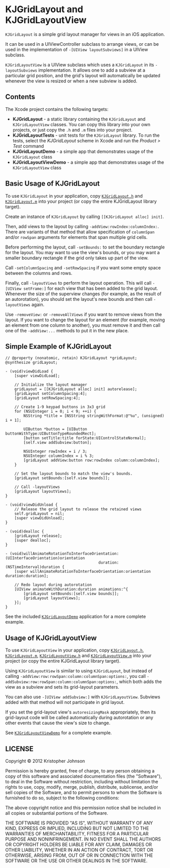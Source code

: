 # KJGridLayout and KJGridLayoutView

`KJGridLayout` is a simple grid layout manager for views in an iOS application.

It can be used in a UIViewController subclass to arrange views, or can be used in the implementation of `-[UIView layoutSubviews]` in a UIView subclass.

`KJGridLayoutView` is a UIView subclass which uses a `KJGridLayout` in its `-layoutSubviews` implementation. It allows one to add a subview at a particular grid position, and the grid's layout will automatically be updated whenever the view is resized or when a new subview is added.

## Contents

The Xcode project contains the following targets:

- **KJGridLayout** - a static library containing the `KJGridLayout` and `KJGridLayoutView` classes. You can copy this library into your own projects, or just copy the `.h` and `.m` files into your project.
- **KJGridLayoutTests** - unit tests for the `KJGridLayout` library. To run the tests, select the *KJGridLayout* scheme in Xcode and run the *Product > Test* command
- **KJGridLayoutDemo** - a simple app that demonstrates usage of the `KJGridLayout` class
- **KJGridLayoutViewDemo** - a simple app that demonstrates usage of the `KJGridLayoutView` class

## Basic Usage of KJGridLayout

To use `KJGridLayout` in your application, copy [`KJGridLayout.h`](http://github.com/kristopherjohnson/KJGridLayout/blob/master/KJGridLayout/KJGridLayout.h) and [`KJGridLayout.m`](http://github.com/kristopherjohnson/KJGridLayout/blob/master/KJGridLayout/KJGridLayout.m) into your project (or copy the entire KJGridLayout library target).

Create an instance of `KJGridLayout` by calling `[[KJGridLayout alloc] init]`.

Then, add views to the layout by calling `-addView:rowIndex:columnIndex:`.  There are variants of that method that allow specification of `columnSpan` and/or `rowSpan` arguments for elements that span multiple grid cells.

Before performing the layout, call `-setBounds:` to set the boundary rectangle for the layout.  You may want to use the view's bounds, or you may want a smaller boundary rectangle if the grid only takes up part of the view.

Call `-setColumnSpacing` and `-setRowSpacing` if you want some empty space between the columns and rows.

Finally, call `-layoutViews` to perform the layout operation.  This will call `-[UIView setFrame:]` for each view that has been added to the grid layout.  Whenever the size of the superview changes (for example, as the result of an autorotation), you should set the layout's new bounds and then call `-layoutViews` again.

Use `-removeView:` or `-removeAllViews` if you want to remove views from the layout.  If you want to change the layout for an element (for example, moving an element from one column to another), you must remove it and then call one of the `-addView:...` methods to put it in the new place.

## Simple Example of KJGridLayout

    // @property (nonatomic, retain) KJGridLayout *gridLayout;
    @synthesize gridLayout;
    
    - (void)viewDidLoad {
        [super viewDidLoad];
    
        // Initialize the layout manager
        gridLayout = [[KJGridLayout alloc] init] autorelease];
        [gridLayout setColumnSpacing:4];
        [gridLayout setRowSpacing:4];
    
        // Create 1-9 keypad buttons in 3x3 grid
        for (NSUInteger i = 0; i < 9; ++i) {
            NSString *title = [NSString stringWithFormat:@"%u", (unsigned) i + 1];
            
            UIButton *button = [UIButton buttonWithType:UIButtonTypeRoundedRect];
            [button setTitle:title forState:UIControlStateNormal];
            [self.view addSubview:button];

            NSUInteger rowIndex = i / 3;
            NSUInteger columnIndex = i % 3;
            [gridLayout addView:button row:rowIndex column:columnIndex];
        }

        // Set the layout bounds to match the view's bounds.
        [gridLayout setBounds:[self.view bounds]];
    
        // Call -layoutViews
        [gridLayout layoutViews];
    }

    - (void)viewDidUnload {
        // Release the grid layout to release the retained views
        self.gridLayout = nil;
        [super viewDidUnload];
    }
    
    - (void)dealloc {
        [gridLayout release];
        [super dealloc];
    }
    
    - (void)willAnimateRotationToInterfaceOrientation:(UIInterfaceOrientation)orientation
                                             duration:(NSTimeInterval)duration {
        [super willAnimateRotationToInterfaceOrientation:orientation duration:duration];
        
        // Redo layout during autorotation
        [UIView animateWithDuration:duration animations:^{
            [gridLayout setBounds:[self.view bounds]];
            [gridLayout layoutViews];        
        }];    
    }

See the included [`KJGridLayoutDemo`](http://github.com/kristopherjohnson/KJGridLayout/blob/master/KJGridLayoutDemo/KJViewController.m) application for a more complete example.

## Usage of KJGridLayoutView

To use `KJGridLayoutView` in your application, copy [`KJGridLayout.h`](http://github.com/kristopherjohnson/KJGridLayout/blob/master/KJGridLayout/KJGridLayout.h), [`KJGridLayout.m`](http://github.com/kristopherjohnson/KJGridLayout/blob/master/KJGridLayout/KJGridLayout.m), [`KJGridLayoutView.h`](http://github.com/kristopherjohnson/KJGridLayout/blob/master/KJGridLayout/KJGridLayoutView.h) and [`KJGridLayoutView.m`](http://github.com/kristopherjohnson/KJGridLayout/blob/master/KJGridLayout/KJGridLayoutView.m) into your project (or copy the entire KJGridLayout library target).

Using `KJGridLayoutView` is similar to using `KJGridLayout`, but instead of calling `-addView:row:rowSpan:column:columnSpan:options:`, you call `-addSubview:row:rowSpan:column:columnSpan:options:`, which both adds the view as a subview and sets its grid-layout parameters.

You can also use `-[UIView addSubview:]` with `KJGridLayoutView`. Subviews added with that method will not participate in grid layout.

If you set the grid-layout view's `autoresizingMask` appropriately, then its grid-layout code will be called automatically during autorotation or any other events that cause the view's size to change.

See [`KJGridLayoutViewDemo`](http://github.com/kristopherjohnson/KJGridLayout/blob/master/KJGridLayoutViewDemo/KJViewController.m) for a complete example.

## LICENSE

Copyright &copy; 2012 Kristopher Johnson
 
Permission is hereby granted, free of charge, to any person obtaining a copy
of this software and associated documentation files (the "Software"), to deal
in the Software without restriction, including without limitation the rights
to use, copy, modify, merge, publish, distribute, sublicense, and/or sell
copies of the Software, and to permit persons to whom the Software is
furnished to do so, subject to the following conditions:

The above copyright notice and this permission notice shall be included in
all copies or substantial portions of the Software.

THE SOFTWARE IS PROVIDED "AS IS", WITHOUT WARRANTY OF ANY KIND, EXPRESS OR
IMPLIED, INCLUDING BUT NOT LIMITED TO THE WARRANTIES OF MERCHANTABILITY,
FITNESS FOR A PARTICULAR PURPOSE AND NONINFRINGEMENT. IN NO EVENT SHALL THE
AUTHORS OR COPYRIGHT HOLDERS BE LIABLE FOR ANY CLAIM, DAMAGES OR OTHER
LIABILITY, WHETHER IN AN ACTION OF CONTRACT, TORT OR OTHERWISE, ARISING FROM,
OUT OF OR IN CONNECTION WITH THE SOFTWARE OR THE USE OR OTHER DEALINGS IN
THE SOFTWARE.
